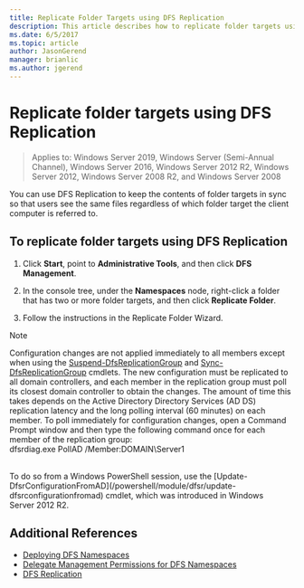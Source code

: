 ```yaml
---
title: Replicate Folder Targets using DFS Replication
description: This article describes how to replicate folder targets using DFS Replication
ms.date: 6/5/2017
ms.topic: article
author: JasonGerend
manager: brianlic
ms.author: jgerend
---
```

# Replicate folder targets using DFS Replication

> Applies to: Windows Server 2019, Windows Server (Semi-Annual Channel), Windows Server 2016, Windows Server 2012 R2, Windows Server 2012, Windows Server 2008 R2, and Windows Server 2008

You can use DFS Replication to keep the contents of folder targets in sync so that users see the same files regardless of which folder target the client computer is referred to.

## To replicate folder targets using DFS Replication

1.  Click **Start**, point to **Administrative Tools**, and then click **DFS Management**.

2.  In the console tree, under the **Namespaces** node, right-click a folder that has two or more folder targets, and then click **Replicate Folder**.

3.  Follow the instructions in the Replicate Folder Wizard.

> [!NOTE]
> Configuration changes are not applied immediately to all members except when using the [Suspend-DfsReplicationGroup](/powershell/module/dfsr/suspend-dfsreplicationgroup) and [Sync-DfsReplicationGroup](/powershell/module/dfsr/sync-dfsreplicationgroup) cmdlets. The new configuration must be replicated to all domain controllers, and each member in the replication group must poll its closest domain controller to obtain the changes. The amount of time this takes depends on the Active Directory Directory Services (AD DS) replication latency and the long polling interval (60 minutes) on each member. To poll immediately for configuration changes, open a Command Prompt window and then type the following command once for each member of the replication group: <br /> dfsrdiag.exe PollAD /Member:DOMAIN\Server1
<br />
To do so from a Windows PowerShell session, use the [Update-DfsrConfigurationFromAD](/powershell/module/dfsr/update-dfsrconfigurationfromad) cmdlet, which was introduced in Windows Server 2012 R2.

## Additional References

-   [Deploying DFS Namespaces](deploying-dfs-namespaces.md)
-   [Delegate Management Permissions for DFS Namespaces](delegate-management-permissions-for-dfs-namespaces.md)
-   [DFS Replication](../dfs-replication/dfsr-overview.md)
